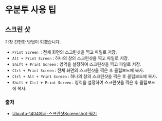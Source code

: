 # 우분투 사용 팁

## 스크린 샷

가장 간편한 방법이 되겠습니다.

- `Print Screen `: 전체 화면의 스크린샷을 찍고 파일로 저장.
- `Alt + Print Screen` : 하나의 창의 스크린샷을 찍고 파일로 저장.
- `Shift + Print Screen` : 영역을 설정하여 스크린샷을 찍고 파일로 저장.
- `Ctrl + Print Screen` : 전체 화면의 스크린샷을 찍은 후 클립보드에 복사.
- `Ctrl + Alt + Print Screen`  : 하나의 창의 스크린샷을 찍은 후 클립보드에 복사.
- `Shift + Ctrl + Print Screen` :  영역을 설정하여 스크린샷을 찍은 후 클립보드에 복사.

### 출처

- [Ubuntu-1404에서-스크린샷Screenshot-찍기](http://radiation.tistory.com/entry/Ubuntu-1404에서-스크린샷Screenshot-찍기)